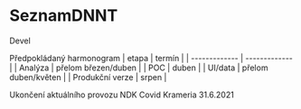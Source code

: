 # SeznamDNNT
Devel

Předpokládaný harmonogram
| etapa  | termín |
| ------------- | ------------- |
| Analýza  | přelom březen/duben  |
| POC  | duben |
| UI/data  | přelom duben/květen |
| Produkční verze  | srpen |

Ukončení aktuálního provozu NDK Covid Krameria 31.6.2021
